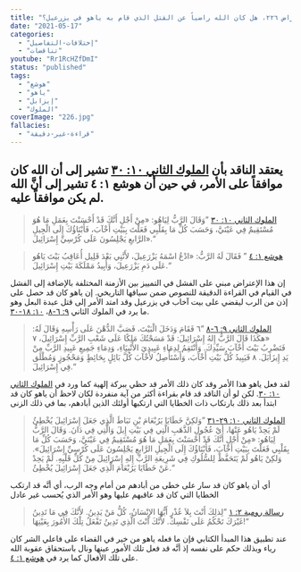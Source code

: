 ```yaml
---
title: "الإعتراض ٢٢٦، هل كان الله راضياً عن القتل الذي قام به ياهو في يزرعيل؟"
date: "2021-05-17"
categories:
  - "إختلافات-التفاصيل"
  - "تناقضات"
youtube: "Rr1RcHZfDmI"
status: "published"
tags:
  - "هوشع"
  - "ياهو"
  - "إيزابل"
  - "الملوك"
coverImage: "226.jpg"
fallacies:
  - "قراءة-غير-دقيقة"
---
```


## **يعتقد الناقد بأن [الملوك الثاني ١٠: ٣٠](https://www.bible.com//bible/67/2KI.10.30) تشير إلى أن الله كان موافقاً على الأمر، في حين أن هوشع ١: ٤ تشير إلى أنَّ الله لم يكن موافقاً عليه.**

> [الملوك الثاني ١٠: ٣٠](https://www.bible.com//bible/67/2KI.10.30) ”وَقَالَ الرَّبُّ لِيَاهُو: «مِنْ أَجْلِ أَنَّكَ قَدْ أَحْسَنْتَ بِعَمَلِ مَا هُوَ مُسْتَقِيمٌ فِي عَيْنَيَّ، وَحَسَبَ كُلِّ مَا بِقَلْبِي فَعَلْتَ بِبَيْتِ أَخْآبَ، فَأَبْنَاؤُكَ إِلَى الْجِيلِ الرَّابعِ يَجْلِسُونَ عَلَى كُرْسِيِّ إِسْرَائِيلَ».“

> [هوشع ١: ٤](https://www.bible.com//bible/67/HOS.1.4) ” فَقَالَ لَهُ الرَّبُّ: «ادْعُ اسْمَهُ يَزْرَعِيلَ، لأَنَّنِي بَعْدَ قَلِيل أُعَاقِبُ بَيْتَ يَاهُو عَلَى دَمِ يَزْرَعِيلَ، وَأُبِيدُ مَمْلَكَةَ بَيْتِ إِسْرَائِيلَ.“

إن هذا الإعتراض مبني على الفشل في التمييز بين الأزمنة المختلفة بالإضافة إلى الفشل في القيام في القراءة الدقيقة للنصوص ضمن سياقها التاريخي. إن ياهو كان قد حصل على إذن من الرب ليقضي على بيت آخاب في يزرعيل وقد امتد الأمر إلى قتل عبدة البعل وهو ما يرد في الملوك الثاني [٩: ٦-٨](https://www.bible.com//bible/67/2KI.9.6-8)، [١٠: ١٨-٣٠](https://www.bible.com//bible/67/2KI.10.18-30).

> [الملوك الثاني ٩: ٦-٨](https://www.bible.com//bible/67/2KI.9.6-8) ”٦ فَقَامَ وَدَخَلَ الْبَيْتَ، فَصَبَّ الدُّهْنَ عَلَى رَأْسِهِ وَقَالَ لَهُ: «هكَذَا قَالَ الرَّبُّ إِلهُ إِسْرَائِيلَ: قَدْ مَسَحْتُكَ مَلِكًا عَلَى شَعْبِ الرَّبِّ إِسْرَائِيلَ، ٧ فَتَضْرِبُ بَيْتَ أَخْآبَ سَيِّدِكَ. وَأَنْتَقِمُ لِدِمَاءِ عَبِيدِيَ الأَنْبِيَاءِ، وَدِمَاءِ جَمِيعِ عَبِيدِ الرَّبِّ مِنْ يَدِ إِيزَابَلَ. ٨ فَيَبِيدُ كُلُّ بَيْتِ أَخْآبَ، وَأَسْتَأْصِلُ لأَخْآبَ كُلَّ بَائِلٍ بِحَائِطٍ وَمَحْجُوزٍ وَمُطْلَق فِي إِسْرَائِيلَ.“

لقد فعل ياهو هذا الأمر وقد كان ذلك الأمر قد حظي ببركة إلهية كما ورد في [الملوك الثاني ١٠: ٣٠](https://www.bible.com//bible/67/2KI.10.30). لكن لو أن الناقد قد قام بقراءة أكثر من آية منفردة لكان لاحظ أن ياهو كان قد ابتدأ بعد ذلك بارتكاب ذات الخطايا التي ارتكبها أولئك الذين أبادهم، بما في ذلك الزنى

> [الملوك الثاني ١٠: ٢٩-٣١](https://www.bible.com//bible/67/2KI.10.29-31) ”وَلكِنَّ خَطَايَا يَرُبْعَامَ بْنِ نَبَاطَ الَّذِي جَعَلَ إِسْرَائِيلَ يُخْطِئُ لَمْ يَحِدْ يَاهُو عَنْهَا، أَيْ عُجُولِ الذَّهَبِ الَّتِي فِي بَيْتِ إِيلَ وَالَّتِي فِي دَانَ. وَقَالَ الرَّبُّ لِيَاهُو: «مِنْ أَجْلِ أَنَّكَ قَدْ أَحْسَنْتَ بِعَمَلِ مَا هُوَ مُسْتَقِيمٌ فِي عَيْنَيَّ، وَحَسَبَ كُلِّ مَا بِقَلْبِي فَعَلْتَ بِبَيْتِ أَخْآبَ، فَأَبْنَاؤُكَ إِلَى الْجِيلِ الرَّابعِ يَجْلِسُونَ عَلَى كُرْسِيِّ إِسْرَائِيلَ». وَلكِنْ يَاهُو لَمْ يَتَحَفَّظْ لِلسُّلُوكِ فِي شَرِيعَةِ الرَّبِّ إِلهِ إِسْرَائِيلَ مِنْ كُلِّ قَلْبِهِ. لَمْ يَحِدْ عَنْ خَطَايَا يَرُبْعَامَ الَّذِي جَعَلَ إِسْرَائِيلَ يُخْطِئُ.“

أي أن ياهو كان قد سار على خطى من أبادهم من أمام وجه الرب، أي أنَّه قد ارتكب الخطايا التي كان قد عاقبهم عليها وهو الأمر الذي يُحسب غير عادل

> [رسالة رومية ٢: ١](https://www.bible.com//bible/67/ROM.2.1) ”لِذلِكَ أَنْتَ بِلاَ عُذْرٍ أَيُّهَا الإِنْسَانُ، كُلُّ مَنْ يَدِينُ. لأَنَّكَ فِي مَا تَدِينُ غَيْرَكَ تَحْكُمُ عَلَى نَفْسِكَ. لأَنَّكَ أَنْتَ الَّذِي تَدِينُ تَفْعَلُ تِلْكَ الأُمُورَ بِعَيْنِهَا!“

عند تطبيق هذا المبدأ الكتابي فإن ما فعله ياهو من خير في القضاء على فاعلي الشر كان رياء وبذلك حكم على نفسه إذ أنَّه قد فعل تلك الأمور عينها ونال باستحقاق عقوبة الله على تلك الأفعال كما يرد في [هوشع ١: ٤](https://www.bible.com//bible/67/HOS.1.4).
